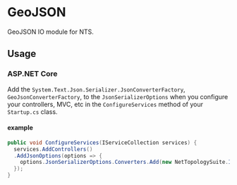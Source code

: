 # GeoJSON

GeoJSON IO module for NTS. 

## Usage

### ASP.NET Core

Add the `System.Text.Json.Serializer.JsonConverterFactory`, `GeoJsonConverterFactory`, to the `JsonSerializerOptions` when you configure your controllers, MVC, etc in the `ConfigureServices` method of your `Startup.cs` class.

#### example

```csharp
public void ConfigureServices(IServiceCollection services) {
  services.AddControllers()
  .AddJsonOptions(options => {
    options.JsonSerializerOptions.Converters.Add(new NetTopologySuite.IO.Converters.GeoJsonConverterFactory());
  });
}
````

